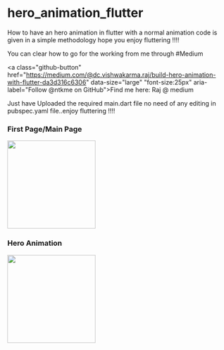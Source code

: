 
# hero_animation_flutter
How to have an hero animation in flutter with a normal animation code is given in a simple methodology hope you enjoy fluttering !!!!

You can clear how to go for the working from me through #Medium
<br>

<a class="github-button" href="https://medium.com/@dc.vishwakarma.raj/build-hero-animation-with-flutter-da3d316c6306" data-size="large"  "font-size:25px" aria-label="Follow @ntkme on GitHub">Find me here: Raj @ medium</a>


Just have Uploaded the required main.dart file no need of any editing in pubspec.yaml file..enjoy fluttering !!!!


  <h3>First Page/Main Page</h3> 
<img src="https://github.com/neon97/hero_animation_flutter/blob/master/Screenshot_1563015912.png?raw=true"  width="200" >
</img>

  <h3>Hero Animation</h3> 
<img src="https://github.com/neon97/hero_animation_flutter/blob/master/Screenshot_1563015905.png?raw=true"  width="200" >
 
</img>
